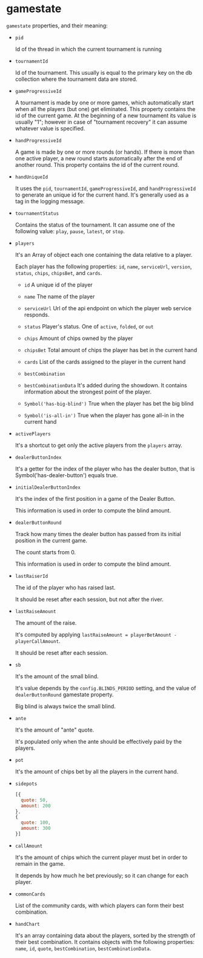 gamestate
===

`gamestate` properties, and their meaning:

* `pid`

  Id of the thread in which the current tournament is running


* `tournamentId`

  Id of the tournament.
  This usually is equal to the primary key on the db collection where the tournament data are stored.


* `gameProgressiveId`

  A tournament is made by one or more games, which automatically start when  all the players (but one) get eliminated.
  This property contains the id of the current game.
  At the beginning of a new tournament its value is usually "1";
  however in case of "tournament recovery" it can assume whatever value is specified.


* `handProgressiveId`

  A game is made by one or more rounds (or hands).
  If there is more than one active player, a new round starts automatically after the end of another round.
  This property contains the id of the current round.


* `handUniqueId`

  It uses the `pid`, `tournamentId`, `gameProgressiveId`, and `handProgressiveId` to generate an unique id for the current hand.
  It's generally used as a tag in the logging message.


* `tournamentStatus`

  Contains the status of the tournament.
  It can assume one of the following value: `play`, `pause`, `latest`, or `stop`.


* `players`

  It's an Array of object each one containing the data relative to a player.

  Each player has the following properties: `id`, `name`, `serviceUrl`, `version`, `status`, `chips`, `chipsBet`, and `cards`.

  + `id`
    A unique id of the player

  + `name`
    The name of the player

  + `serviceUrl`
    Url of the api endpoint on which the player web service responds.

  + `status`
    Player's status. One of `active`, `folded`, or `out`

  + `chips`
    Amount of chips owned by the player

  + `chipsBet`
    Total amount of chips the player has bet in the current hand

  + `cards`
    List of the cards assigned to the player in the current hand

  + `bestCombination`
  + `bestCombinationData`
    It's added during the showdown.
    It contains information about the strongest point of the player.

  + `Symbol('has-big-blind')`
    True when the player has bet the big blind

  + `Symbol('is-all-in')`
    True when the player has gone all-in in the current hand


* `activePlayers`

  It's a shortcut to get only the active players from the `players` array.


* `dealerButtonIndex`

  It's a getter for the index of the player who has the dealer button,
  that is Symbol('has-dealer-button') equals true.


* `initialDealerButtonIndex`

  It's the index of the first position in a game of the Dealer Button.

  This information is used in order to compute the blind amount.


* `dealerButtonRound`

  Track how many times the dealer button has passed from its initial position in the current game.

  The count starts from 0.

  This information is used in order to compute the blind amount.


* `lastRaiserId`

  The id of the player who has raised last.

  It should be reset after each session, but not after the river.

* `lastRaiseAmount`

  The amount of the raise.

  It's computed by applying `lastRaiseAmount = playerBetAmount - playerCallAmount`.

  It should be reset after each session.


* `sb`

  It's the amount of the small blind.

  It's value depends by the `config.BLINDS_PERIOD` setting, and the value of `dealerButtonRound` gamestate property.

  Big blind is always twice the small blind.


* `ante`

  It's the amount of "ante" quote.

  It's populated only when the ante should be effectively paid by the players.


* `pot`

  It's the amount of chips bet by all the players in the current hand.


* `sidepots`

    ```js
    [{
      quote: 50,
      amount: 200
    },
    {
      quote: 100,
      amount: 300
    }]
    ```

* `callAmount`

  It's the amount of chips which the current player must bet in order to remain in the game.

  It depends by how much he bet previously; so it can change for each player.


* `commonCards`

  List of the community cards, with which players can form their best combination.



* `handChart`

  It's an array containing data about the players, sorted by the strength of their best combination.
  It contains objects with the following properties: `name`, `id`, `quote`, `bestCombination`, `bestCombinationData`.
